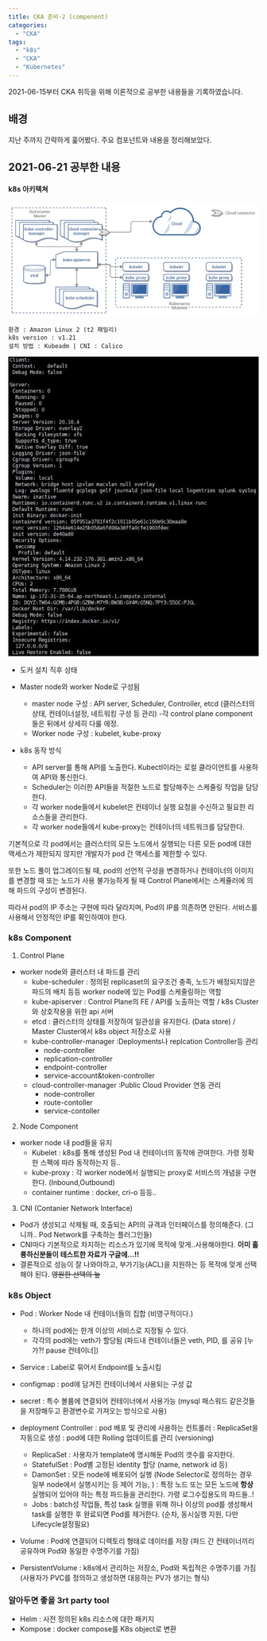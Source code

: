 ```yaml
---
title: CKA 준비-2 (compenent)
categories:
  - "CKA"
tags:
  - "k8s"
  - "CKA"
  - "Kubernetes"
---
```

2021-06-15부터 CKA 취득을 위해 이론적으로 공부한 내용들을 기록하였습니다.
<!--more-->

## 배경
지난 주까지 간략하게 훑어봤다. 주요 컴포넌트와 내용을 정리해보았다.
## 2021-06-21 공부한 내용
#### k8s 아키텍쳐

![This is an image](/img/k8s_arch.jpg)

```
환경 : Amazon Linux 2 (t2 패밀리)
k8s version : v1.21
설치 방법 : Kubeadm | CNI : Calico

```
![This is an image](/img/docker_info.jpg)
- 도커 설치 직후 상태 

- Master node와 worker Node로 구성됨
  - master node 구성 : API server, Scheduler, Controller, etcd (클러스터의 상태, 컨테이너설정, 네트워킹 구성 등 관리)
    -각 control plane component들은 뒤에서 상세히 다룰 에정.
  - Worker node 구성 : kubelet, kube-proxy
- k8s 동작 방식
  - API server를 통해 API를 노출한다. Kubectl이라는 로컬 클라이언트를 사용하여 API와 통신한다.
  - Scheduler는 이러한 API들을 적절한 노드로 할당해주는 스케줄링 작업을 담당한다.
  - 각 worker node들에서 kubelet은 컨테이너 실행 요청을 수신하고 필요한 리소스들을 관리한다.
  - 각 worker node들에서 kube-proxy는 컨테이너의 네트워크를 담당한다. 

기본적으로 각 pod에서는 클러스터의 모든 노드에서 실행되는 다른 모든 pod에 대한 액세스가 제한되지 않지만 개발자가 pod 간 액세스를 제한할 수 있다.

또한 노드 풀이 업그레이드될 때, pod의 선언적 구성을 변경하거나 컨테이너의 이미지를 변경할 때 또는 노드가 사용 불가능하게 될 때 Control Plane에서는 스케쥴러에 의해 파드의 구성이 변경된다.

따라서 pod의 IP 주소는 구현에 따라 달라지며, Pod의 IP를 의존하면 안된다. 서비스를 사용해서 안정적인 IP를 확인하여야 한다.

 ### k8s Component
1. Control Plane
  - worker node와 클러스터 내 파드를 관리
    - kube-scheduler : 정의된 replicaset의 요구조건 충족, 노드가 배정되지않은 파드의 배치 등등 worker node에 있는 Pod를 스케줄링하는 역할
    - kube-apiserver : Control Plane의 FE / API를 노출하는 역할 / k8s Cluster와 상호작용을 위한 api 서버
    - etcd           : 클러스터의 상태를 저장하여 일관성을 유지한다. (Data store) / Master Cluster에서 k8s object 저장소로 사용
    - kube-controller-manager :Deployments나 replcation Controller등 관리
      - node-controller
      - replication-controller
      - endpoint-controller
      - service-account&token-controller 
    - cloud-controller-manager :Public Cloud Provider 연동 관리
      - node-controller
      - route-contoller
      - service-contoller

2. Node Component
  - worker node 내 pod들을 유지
    - Kubelet    : k8s를 통해 생성된 Pod 내 컨테이너의 동작에 관여한다. 가령 정확한 스펙에 따라 동작하는지 등..
    - kube-proxy : 각 worker node에서 실행되는 proxy로 서비스의 개념을 구현한다. (Inbound,Outbound)
    - container runtime : docker, cri-o 등등..

3. CNI (Contanier Network Interface)
  - Pod가 생성되고 삭제될 때, 호출되는 API의 규격과 인터페이스를 정의해준다. (그니까.. Pod Network를 구축하는 플러그인들)
  - CNI마다 기본적으로 차지하는 리소스가 있기에 목적에 맞게..사용해야한다. **이미 훌륭하신분들이 테스트한 자료가 구글에...!!**
  - 결론적으로 성능이 잘 나와야하고, 부가기능(ACL)을 지원하는 등 목적에 맞게 선택해야 된다. ~~영원한 선택의 늪~~

### k8s Object
  - Pod : Worker Node 내 컨테이너들의 집합 (비영구적이다.)
    - 하나의 pod에는 한개 이상의 서비스로 지정될 수 있다.
    - 각각의 pod에는 veth가 할당됨 (파드내 컨테이너들은 veth, PID, 를 공유 [누가?! pause 컨테이너])
  - Service : Label로 묶어서 Endpoint를 노출시킴
  
  - configmap : pod에 담겨진 컨테이너에서 사용되는 구성 값
  - secret    : 특수 볼륨에 연결되어 컨테이너에서 사용가능 (mysql 패스워드 같은것들을 저장해두고 환경변수로 가져오는 방식으로 사용)

  - deployment Controller : pod 배포 및 관리에 사용하는 컨트롤러
                          : ReplicaSet을 자동으로 생성
                          : pod에 대한 Rolling 업데이트를 관리 (versioning)
    - ReplicaSet  : 사용자가 template에 명시해둔 Pod의 갯수를 유지한다. 
    - StatefulSet : Pod별 고정된 identity 할당 (name, network id 등)
    - DamonSet    : 모든 node에 배포되어 실행 (Node Selector로 정의하는 경우 일부 node에서 실행시키는 등 제어 가능, )
                  : 특정 노드 또는 모든 노드에 **항상** 실행되어 있어야 하는 특정 파드들을 관리한다. 가령 로그수집용도의 파드들..!
    - Jobs        : batch성 작업들, 특성 task 실행을 위해 하나 이상의 pod를 생성해서 task를 실행한 후 완료되면 Pod를 제거한다. (순차, 동시실행 지원, 다만 Lifecycle설정필요)

  - Volume            : Pod에 연결되어 디렉토리 형태로 데이터를 저장 (파드 간 컨테이너끼리 공유하며 Pod와 동일한 수명주기를 가짐)
  - PersistentVolume  : k8s에서 관리하는 저장소, Pod와 독립적은 수명주기를 가짐(사용자가 PVC를 정의하고 생성하면 대응하는 PV가 생기는 형식)

### 알아두면 좋을 3rt party tool
  - Helm : 사전 정의된 k8s 리소스에 대한 패키지
  - Kompose : docker compose를 K8s object로 변환
